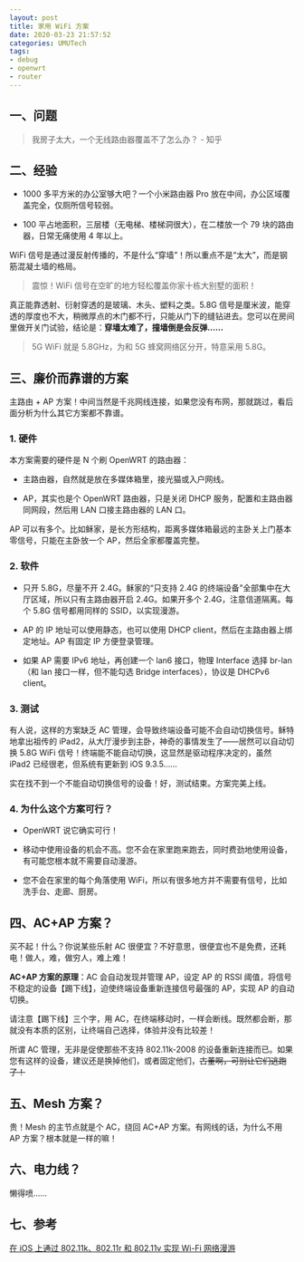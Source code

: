```yaml
---
layout: post
title: 家用 WiFi 方案
date: 2020-03-23 21:57:52
categories: UMUTech
tags:
- debug
- openwrt
- router
---
```

## 一、问题

> 我房子太大，一个无线路由器覆盖不了怎么办？ - 知乎

## 二、经验

- 1000 多平方米的办公室够大吧？一个小米路由器 Pro 放在中间，办公区域覆盖完全，仅厕所信号较弱。

- 100 平占地面积，三层楼（无电梯、楼梯洞很大），在二楼放一个 79 块的路由器，日常无痛使用 4 年以上。

WiFi 信号是通过漫反射传播的，不是什么“穿墙”！所以重点不是“太大”，而是钢筋混凝土墙的格局。

> 震惊！WiFi 信号在空旷的地方轻松覆盖你家十栋大别墅的面积！

真正能靠透射、衍射穿透的是玻璃、木头、塑料之类。5.8G 信号是厘米波，能穿透的厚度也不大，稍微厚点的木门都不行，只能从门下的缝钻进去。您可以在房间里做开关门试验，结论是：**穿墙太难了，撞墙倒是会反弹……**

> 5G WiFi 就是 5.8GHz，为和 5G 蜂窝网络区分开，特意采用 5.8G。

## 三、廉价而靠谱的方案

主路由 + AP 方案！中间当然是千兆网线连接，如果您没有布网，那就跳过，看后面分析为什么其它方案都不靠谱。

### 1. 硬件

本方案需要的硬件是 N 个刷 OpenWRT 的路由器：

- 主路由器，自然就是放在多媒体箱里，接光猫或入户网线。

- AP，其实也是个 OpenWRT 路由器，只是关闭 DHCP 服务，配置和主路由器同网段，然后用 LAN 口接主路由器的 LAN 口。

AP 可以有多个。比如稣家，是长方形结构，距离多媒体箱最远的主卧关上门基本零信号，只能在主卧放一个 AP，然后全家都覆盖完整。

### 2. 软件

- 只开 5.8G，尽量不开 2.4G。稣家的“只支持 2.4G 的终端设备”全部集中在大厅区域，所以只有主路由器开启 2.4G。如果开多个 2.4G，注意信道隔离。每个 5.8G 信号都用同样的 SSID，以实现漫游。

- AP 的 IP 地址可以使用静态，也可以使用 DHCP client，然后在主路由器上绑定地址。AP 有固定 IP 方便登录管理。

- 如果 AP 需要 IPv6 地址，再创建一个 lan6 接口，物理 Interface 选择 br-lan（和 lan 接口一样，但不能勾选 Bridge interfaces），协议是 DHCPv6 client。

### 3. 测试

有人说，这样的方案缺乏 AC 管理，会导致终端设备可能不会自动切换信号。稣特地拿出祖传的 iPad2，从大厅漫步到主卧，神奇的事情发生了——居然可以自动切换 5.8G WiFi 信号！终端能不能自动切换，这显然是驱动程序决定的，虽然 iPad2 已经很老，但系统有更新到 iOS 9.3.5……

实在找不到一个不能自动切换信号的设备！好，测试结束。方案完美上线。

### 4. 为什么这个方案可行？

- OpenWRT 说它确实可行！

- 移动中使用设备的机会不高。您不会在家里跑来跑去，同时费劲地使用设备，有可能您根本就不需要自动漫游。

- 您不会在家里的每个角落使用 WiFi，所以有很多地方并不需要有信号，比如洗手台、走廊、厨房。

## 四、AC+AP 方案？

买不起！什么？你说某些乐射 AC 很便宜？不好意思，很便宜也不是免费，还耗电！做人，难，做穷人，难上难！

**AC+AP 方案的原理**：AC 会自动发现并管理 AP，设定 AP 的 RSSI 阈值，将信号不稳定的设备【踢下线】，迫使终端设备重新连接信号最强的 AP，实现 AP 的自动切换。

请注意【踢下线】三个字，用 AC，在终端移动时，一样会断线。既然都会断，那就没有本质的区别，让终端自己选择，体验并没有比较差！

所谓 AC 管理，无非是促使那些不支持 802.11k-2008 的设备重新连接而已。如果您有这样的设备，建议还是换掉他们，或者固定他们，~~古董啊，可别让它们逃跑了！~~

## 五、Mesh 方案？

贵！Mesh 的主节点就是个 AC，绕回 AC+AP 方案。有网线的话，为什么不用 AP 方案？根本就是一样的嘛！

## 六、电力线？

懒得喷……

## 七、参考

[在 iOS 上通过 802.11k、802.11r 和 802.11v 实现 Wi-Fi 网络漫游](https://support.apple.com/zh-cn/HT202628)
